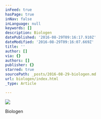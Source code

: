 ```yaml
---
inFeed: true
hasPage: true
inNav: false
inLanguage: null
keywords: []
description: Biologen
datePublished: '2016-08-29T09:16:17.910Z'
dateModified: '2016-08-29T09:16:07.669Z'
title: ''
author: []
via: {}
authors: []
publisher: {}
starred: true
sourcePath: _posts/2016-08-29-biologen.md
url: biologen/index.html
_type: Article

---
```

![](https://the-grid-user-content.s3-us-west-2.amazonaws.com/42c186f7-8ffb-4f9a-82d3-643920fd0f8e.png)

Biologen